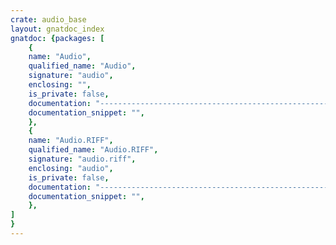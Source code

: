 ```yaml
---
crate: audio_base
layout: gnatdoc_index
gnatdoc: {packages: [
    {
    name: "Audio",
    qualified_name: "Audio",
    signature: "audio",
    enclosing: "",
    is_private: false,
    documentation: "----------------------------------------------------------------------------\n                                                                          --\n                                 AUDIO                                    --\n                                                                          --\n                           Audio base package                             --\n                                                                          --\n  The MIT License (MIT)                                                   --\n                                                                          --\n  Copyright (c) 2020 Gustavo A. Hoffmann                                  --\n                                                                          --\n  Permission is hereby granted, free of charge, to any person obtaining   --\n  a copy of this software and associated documentation files (the         --\n  \"Software\"), to deal in the Software without restriction, including     --\n  without limitation the rights to use, copy, modify, merge, publish,     --\n  distribute, sublicense, and / or sell copies of the Software, and to    --\n  permit persons to whom the Software is furnished to do so, subject to   --\n  the following conditions:                                               --\n                                                                          --\n  The above copyright notice and this permission notice shall be          --\n  included in all copies or substantial portions of the Software.         --\n                                                                          --\n  THE SOFTWARE IS PROVIDED \"AS IS\", WITHOUT WARRANTY OF ANY KIND,         --\n  EXPRESS OR IMPLIED, INCLUDING BUT NOT LIMITED TO THE WARRANTIES OF      --\n  MERCHANTABILITY, FITNESS FOR A PARTICULAR PURPOSE AND NONINFRINGEMENT.  --\n  IN NO EVENT SHALL THE AUTHORS OR COPYRIGHT HOLDERS BE LIABLE FOR ANY    --\n  CLAIM, DAMAGES OR OTHER LIABILITY, WHETHER IN AN ACTION OF CONTRACT,    --\n  TORT OR OTHERWISE, ARISING FROM, OUT OF OR IN CONNECTION WITH THE       --\n  SOFTWARE OR THE USE OR OTHER DEALINGS IN THE SOFTWARE.                  --\n----------------------------------------------------------------------------",
    documentation_snippet: "",
    },
    {
    name: "Audio.RIFF",
    qualified_name: "Audio.RIFF",
    signature: "audio.riff",
    enclosing: "audio",
    is_private: false,
    documentation: "----------------------------------------------------------------------------\n                                                                          --\n                                 AUDIO                                    --\n                                                                          --\n                         Common RIFF information                          --\n                                                                          --\n  The MIT License (MIT)                                                   --\n                                                                          --\n  Copyright (c) 2015 -- 2020 Gustavo A. Hoffmann                          --\n                                                                          --\n  Permission is hereby granted, free of charge, to any person obtaining   --\n  a copy of this software and associated documentation files (the         --\n  \"Software\"), to deal in the Software without restriction, including     --\n  without limitation the rights to use, copy, modify, merge, publish,     --\n  distribute, sublicense, and / or sell copies of the Software, and to    --\n  permit persons to whom the Software is furnished to do so, subject to   --\n  the following conditions:                                               --\n                                                                          --\n  The above copyright notice and this permission notice shall be          --\n  included in all copies or substantial portions of the Software.         --\n                                                                          --\n  THE SOFTWARE IS PROVIDED \"AS IS\", WITHOUT WARRANTY OF ANY KIND,         --\n  EXPRESS OR IMPLIED, INCLUDING BUT NOT LIMITED TO THE WARRANTIES OF      --\n  MERCHANTABILITY, FITNESS FOR A PARTICULAR PURPOSE AND NONINFRINGEMENT.  --\n  IN NO EVENT SHALL THE AUTHORS OR COPYRIGHT HOLDERS BE LIABLE FOR ANY    --\n  CLAIM, DAMAGES OR OTHER LIABILITY, WHETHER IN AN ACTION OF CONTRACT,    --\n  TORT OR OTHERWISE, ARISING FROM, OUT OF OR IN CONNECTION WITH THE       --\n  SOFTWARE OR THE USE OR OTHER DEALINGS IN THE SOFTWARE.                  --\n----------------------------------------------------------------------------",
    documentation_snippet: "",
    },
]
}
---
```


